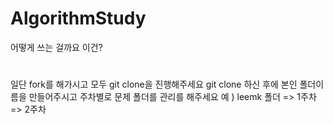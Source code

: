 # AlgorithmStudy
어떻게 쓰는 걸까요 이건?

# 
일단 fork를 해가시고 모두 git clone을 진행해주세요
git clone 하신 후에 본인 폴더이름을 만들어주시고
주차별로 문제 폴더를 관리를 해주세요
예 ) leemk 폴더 => 1주차
              => 2주차